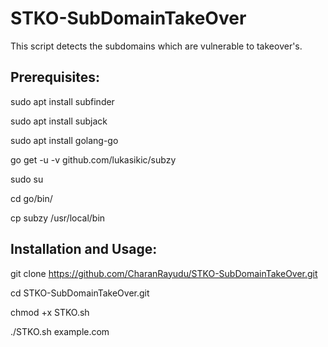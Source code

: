 # STKO-SubDomainTakeOver

This script detects the subdomains which are vulnerable to takeover's. 

## Prerequisites:

sudo apt install subfinder

sudo apt install subjack 

sudo apt install golang-go

go get -u -v github.com/lukasikic/subzy

sudo su

cd go/bin/

cp subzy /usr/local/bin


## Installation and Usage:

git clone https://github.com/CharanRayudu/STKO-SubDomainTakeOver.git

cd STKO-SubDomainTakeOver.git

chmod +x STKO.sh

./STKO.sh example.com

